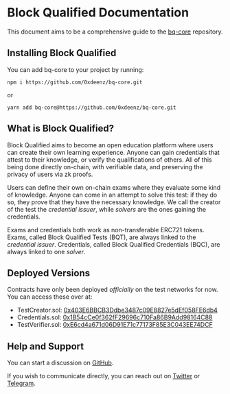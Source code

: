 # Block Qualified Documentation

This document aims to be a comprehensive guide to the [bq-core](https://github.com/0xdeenz/bq-core) repository.

## Installing Block Qualified

You can add bq-core to your project by running:

```
npm i https://github.com/0xdeenz/bq-core.git  
```

or

```
yarn add bq-core@https://github.com/0xdeenz/bq-core.git
```

## What is Block Qualified?

Block Qualified aims to become an open education platform where users can create their own learning experience. Anyone can gain credentials that attest to their knowledge, or verify the qualifications of others. All of this being done directly on-chain, with verifiable data, and preserving the privacy of users via zk proofs.

Users can define their own on-chain exams where they evaluate some kind of knowledge. Anyone can come in an attempt to solve this test: if they do so, they prove that they have the necessary knowledge. We call the creator of the test the _credential issuer_, while _solvers_ are the ones gaining the credentials.

Exams and credentials both work as non-transferable ERC721 tokens. Exams, called Block Qualified Tests (BQT), are always linked to the _credential issuer_. Credentials, called Block Qualified Credentials (BQC), are always linked to one _solver_.

## Deployed Versions

Contracts have only been deployed _officially_ on the test networks for now. You can access these over at:

- TestCreator.sol: [0x403E6BBCB3Ddbe3487c09E8827e5dEf058FE6db4](https://mumbai.polygonscan.com/address/0x403E6BBCB3Ddbe3487c09E8827e5dEf058FE6db4#code)
- Credentials.sol: [0x1B54cCe0f362fF29696c710Fa86B9Add98164C88](https://mumbai.polygonscan.com/address/0x1B54cCe0f362fF29696c710Fa86B9Add98164C88#code)
- TestVerifier.sol: [0xE6cd4a671d06D91E71c77173F85E3C043EE74DCF](https://mumbai.polygonscan.com/address/0xE6cd4a671d06D91E71c77173F85E3C043EE74DCF#code)

## Help and Support

You can start a discussion on [GitHub](https://github.com/0xdeenz/bq-core).

If you wish to communicate directly, you can reach out on [Twitter](https://twitter.com/0xdeenz) or [Telegram](https://t.me/deenzdev).

